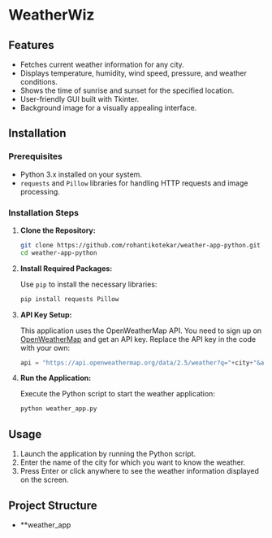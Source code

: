 # WeatherWiz

## Features

- Fetches current weather information for any city.
- Displays temperature, humidity, wind speed, pressure, and weather conditions.
- Shows the time of sunrise and sunset for the specified location.
- User-friendly GUI built with Tkinter.
- Background image for a visually appealing interface.

## Installation

### Prerequisites

- Python 3.x installed on your system.
- `requests` and `Pillow` libraries for handling HTTP requests and image processing.

### Installation Steps

1. **Clone the Repository:**

    ```bash
    git clone https://github.com/rohantikotekar/weather-app-python.git
    cd weather-app-python
    ```

2. **Install Required Packages:**

    Use `pip` to install the necessary libraries:

    ```bash
    pip install requests Pillow
    ```

3. **API Key Setup:**

    This application uses the OpenWeatherMap API. You need to sign up on [OpenWeatherMap](https://openweathermap.org/) and get an API key. Replace the API key in the code with your own:

    ```python
    api = "https://api.openweathermap.org/data/2.5/weather?q="+city+"&appid=YOUR_API_KEY"
    ```

4. **Run the Application:**

    Execute the Python script to start the weather application:

    ```bash
    python weather_app.py
    ```

## Usage

1. Launch the application by running the Python script.
2. Enter the name of the city for which you want to know the weather.
3. Press Enter or click anywhere to see the weather information displayed on the screen.

## Project Structure

- **weather_app
